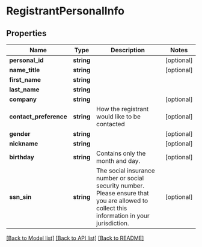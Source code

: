 # RegistrantPersonalInfo

## Properties
Name | Type | Description | Notes
------------ | ------------- | ------------- | -------------
**personal_id** | **string** |  | [optional] 
**name_title** | **string** |  | [optional] 
**first_name** | **string** |  | 
**last_name** | **string** |  | 
**company** | **string** |  | [optional] 
**contact_preference** | **string** | How the registrant would like to be contacted | [optional] 
**gender** | **string** |  | [optional] 
**nickname** | **string** |  | [optional] 
**birthday** | **string** | Contains only the month and day. | [optional] 
**ssn_sin** | **string** | The social insurance number or social security number. Please ensure that you are allowed to collect this information in your jurisdiction. | [optional] 

[[Back to Model list]](../README.md#documentation-for-models) [[Back to API list]](../README.md#documentation-for-api-endpoints) [[Back to README]](../README.md)


